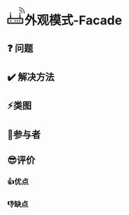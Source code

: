 # <img src="./../img/pics/facade.png" style="width:40px;height:40px"/>外观模式-Facade

## :question: 问题 

## :heavy_check_mark: 解决方法

## :zap:类图

## :boy:参与者

## :sunglasses:评价

### :+1:优点

### :-1:缺点
